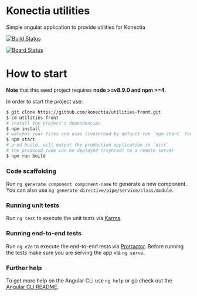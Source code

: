# Konectia utilities

Simple angular application to provide utilities for Konectia

[![Build Status](https://dev.azure.com/oscar0241/konectia-utilities/_apis/build/status/konectia.utilities-front?branchName=master)](https://dev.azure.com/oscar0241/konectia-utilities/_build/latest?definitionId=1&branchName=master)

[![Board Status](https://dev.azure.com/oscar0241/260c39e4-2de7-4bcc-a07e-15ce23cf890e/e14471a5-3ba2-45bf-9826-da184f5838cc/_apis/work/boardbadge/838ac904-954a-456c-a6c9-a14b1ba9dbd1?columnOptions=1)](https://dev.azure.com/oscar0241/260c39e4-2de7-4bcc-a07e-15ce23cf890e/_boards/board/t/e14471a5-3ba2-45bf-9826-da184f5838cc/Microsoft.RequirementCategory)

# How to start

**Note** that this seed project requires **node >=v8.9.0 and npm >=4**.

In order to start the project use:

```bash
$ git clone https://github.com/konectia/utilities-front.git
$ cd utilities-front
# install the project's dependencies
$ npm install
# watches your files and uses livereload by default run `npm start` for a dev server. Navigate to `http://localhost:4200/`. The app will automatically reload if you change any of the source files.
$ npm start
# prod build, will output the production application in `dist`
# the produced code can be deployed (rsynced) to a remote server
$ npm run build
```

### Code scaffolding

Run `ng generate component component-name` to generate a new component. You can also use `ng generate directive/pipe/service/class/module`.

### Running unit tests

Run `ng test` to execute the unit tests via [Karma](https://karma-runner.github.io).

### Running end-to-end tests

Run `ng e2e` to execute the end-to-end tests via [Protractor](http://www.protractortest.org/).
Before running the tests make sure you are serving the app via `ng serve`.

### Further help

To get more help on the Angular CLI use `ng help` or go check out the [Angular CLI README](https://github.com/angular/angular-cli/blob/master/README.md).

